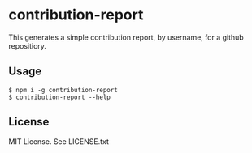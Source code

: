 # contribution-report

This generates a simple contribution report, by username, for a github
repositiory.

## Usage

```
$ npm i -g contribution-report
$ contribution-report --help
```

## License

MIT License. See LICENSE.txt
